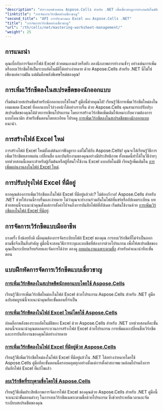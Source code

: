 ```yaml
---
"description": "สำรวจบทช่วยสอน Aspose.Cells สำหรับ .NET เพื่อเชี่ยวชาญการทำงานอัตโนมัติของ Excel เรียนรู้การเพิ่ม/ลบเวิร์กชีตในไฟล์ Excel ใหม่หรือไฟล์ที่มีอยู่ด้วยโปรแกรม"
"linktitle": "การจัดการเวิร์กชีตอย่างเชี่ยวชาญ"
"second_title": "API การประมวลผล Excel ของ Aspose.Cells .NET"
"title": "การจัดการเวิร์กชีตอย่างเชี่ยวชาญ"
"url": "/th/cells/net/mastering-worksheet-management/"
"weight": 25
---
```


## การแนะนำ

คุณเบื่อกับการจัดการไฟล์ Excel ด้วยตนเองแล้วหรือยัง ลองนึกภาพการทำงานซ้ำๆ อย่างเช่นการเพิ่มหรือลบเวิร์กชีตให้เป็นระบบอัตโนมัติได้อย่างง่ายดาย ด้วย Aspose.Cells สำหรับ .NET นี่ไม่ใช่เพียงแค่ความฝัน แต่มันคือพลังพิเศษใหม่ของคุณ!  

## การเพิ่มเวิร์กชีตลงในสเปรดชีตของนักออกแบบ  

เริ่มต้นด้วยสเปรดชีตสำหรับนักออกแบบใช่ไหม? คู่มือนี้ช่วยคุณได้! เรียนรู้วิธีการเพิ่มเวิร์กชีตใหม่ลงในเทมเพลต Excel ที่ออกแบบไว้ล่วงหน้าได้อย่างราบรื่น ด้วย Aspose.Cells คุณสามารถปรับปรุงสเปรดชีตของคุณได้ด้วยการเขียนโปรแกรม โดยการสร้างเวิร์กชีตเพิ่มเติมให้เหมาะกับความต้องการแบบไดนามิก สำหรับขั้นตอนโดยละเอียด โปรดดู [การเพิ่มเวิร์กชีตลงในสเปรดชีตของนักออกแบบ](./adding-worksheets-to-designer-spreadsheet/) แนะนำ.  

## การสร้างไฟล์ Excel ใหม่  

การสร้างไฟล์ Excel ใหม่ตั้งแต่ต้นอาจฟังดูยาก แต่ไม่ใช่กับ Aspose.Cells! คุณจะได้เรียนรู้วิธีการเพิ่มเวิร์กชีตหลายแผ่น เปลี่ยนชื่อ และบันทึกงานของคุณอย่างมีประสิทธิภาพ ทั้งหมดนี้ทำได้ในวิธีง่ายๆ บทช่วยสอนนี้เหมาะสำหรับผู้เริ่มต้นหรือผู้ที่สนใจใช้งาน Excel แบบอัตโนมัติ เรียนรู้เพิ่มเติมใน [การเพิ่มแผ่นงานลงในไฟล์ Excel ใหม่](./adding-worksheets-to-new-excel-file/).  

## การปรับปรุงไฟล์ Excel ที่มีอยู่  

หากคุณต้องการเพิ่มเวิร์กชีตลงในไฟล์ Excel ที่มีอยู่แล้วล่ะ? ไม่ต้องกังวล! Aspose.Cells สำหรับ .NET ช่วยให้งานนี้ราบรื่นและง่ายดาย ไม่ว่าคุณจะทำงานร่วมกันในไฟล์ที่แชร์หรืออัปเดตระเบียน บทช่วยสอนนี้จะแนะนำคุณตั้งแต่การตั้งค่าไปจนถึงการบันทึกไฟล์ที่อัปเดต เริ่มต้นใช้งานด้วย [การเพิ่มเวิร์กชีตลงในไฟล์ Excel ที่มีอยู่](./adding-worksheets-to-existing-excel-file/).  

## การจัดการเวิร์กชีตแบบมืออาชีพ  

บางครั้ง ยิ่งน้อยยิ่งดี เมื่อคุณต้องการจัดระเบียบไฟล์ Excel ของคุณ การลบเวิร์กชีตที่ไม่จำเป็นออกตามชื่อจึงเป็นสิ่งสำคัญ คู่มือนี้จะสอนวิธีการระบุและลบชีตที่ต้องการด้วยโปรแกรม เพื่อให้สเปรดชีตของคุณเป็นระเบียบเรียบร้อยและจัดการได้ง่าย ลองดู [ลบแผ่นงานเฉพาะตามชื่อ](./remove-specific-worksheets-by-name/) สำหรับคำแนะนำทีละขั้นตอน  

## แบบฝึกหัดการจัดการเวิร์กชีตแบบเชี่ยวชาญ
### [การเพิ่มเวิร์กชีตลงในสเปรดชีตนักออกแบบโดยใช้ Aspose.Cells](./adding-worksheets-to-designer-spreadsheet/)
เรียนรู้วิธีการเพิ่มเวิร์กชีตใหม่ลงในไฟล์ Excel ด้วยโปรแกรม Aspose.Cells สำหรับ .NET คู่มือฉบับสมบูรณ์นี้จะแนะนำคุณทีละขั้นตอนที่จำเป็น
### [การเพิ่มเวิร์กชีตลงในไฟล์ Excel ใหม่โดยใช้ Aspose.Cells](./adding-worksheets-to-new-excel-file/)
ปลดล็อกพลังของระบบอัตโนมัติของ Excel ด้วย Aspose.Cells สำหรับ .NET บทช่วยสอนทีละขั้นตอนนี้จะแนะนำคุณตลอดกระบวนการสร้างไฟล์ Excel ด้วยโปรแกรม การเพิ่มและเปลี่ยนชื่อเวิร์กชีต และการบันทึกงานของคุณได้อย่างง่ายดาย
### [การเพิ่มเวิร์กชีตลงในไฟล์ Excel ที่มีอยู่ด้วย Aspose.Cells](./adding-worksheets-to-existing-excel-file/)
เรียนรู้วิธีเพิ่มเวิร์กชีตใหม่ลงในไฟล์ Excel ที่มีอยู่แล้วใน .NET ได้อย่างง่ายดายโดยใช้ Aspose.Cells คู่มือทีละขั้นตอนนี้ครอบคลุมทุกอย่างตั้งแต่การตั้งค่าสภาพแวดล้อมไปจนถึงการบันทึกไฟล์ Excel ที่แก้ไขแล้ว
### [ลบเวิร์กชีตที่ระบุตามชื่อโดยใช้ Aspose.Cells](./remove-specific-worksheets-by-name/)
เรียนรู้วิธีเพิ่มประสิทธิภาพการจัดการไฟล์ Excel ของคุณด้วย Aspose.Cells สำหรับ .NET คู่มือนี้จะแนะนำขั้นตอนต่างๆ ในการลบเวิร์กชีตเฉพาะตามชื่อด้วยโปรแกรม ซึ่งช่วยประหยัดเวลาและจัดระเบียบสเปรดชีตของคุณ